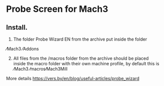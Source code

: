 # Probe Screen for Mach3

 Install.
-----------------------------------------------------------------------------
1. The folder Probe Wizard EN from the archive put inside the folder

⁄Mach3 ⁄Addons

2. All files from the /macros folder from the archive should be placed inside the macro folder with their own machine profile, by default this is
⁄Mach3 ⁄macros⁄Mach3Mill


More details https://vers.by/en/blog/useful-articles/probe_wizard